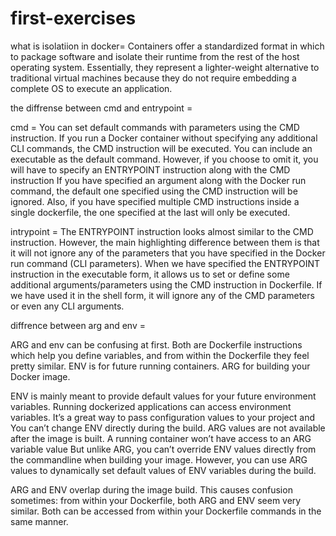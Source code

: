 # first-exercises
what is isolatiion in docker=
Containers offer a standardized format in which to package software and isolate their runtime from the rest of the host operating system. Essentially, they represent a lighter-weight alternative to traditional virtual machines because they do not require embedding a complete OS to execute an application.

the diffrense between cmd and entrypoint = 

cmd = 
You can set default commands with parameters using the CMD instruction. If you run a Docker container without specifying any additional CLI commands, the CMD instruction will be executed. You can include an executable as the default command. However, if you choose to omit it, you will have to specify an ENTRYPOINT instruction along with the CMD instruction
If you have specified an argument along with the Docker run command, the default one specified using the CMD instruction will be ignored. Also, if you have specified multiple CMD instructions inside a single dockerfile, the one specified at the last will only be executed.

intrypoint = 
The ENTRYPOINT instruction looks almost similar to the CMD instruction. However, the main highlighting difference between them is that it will not ignore any of the parameters that you have specified in the Docker run command (CLI parameters).
When we have specified the ENTRYPOINT instruction in the executable form, it allows us to set or define some additional arguments/parameters using the CMD instruction in Dockerfile. If we have used it in the shell form, it will ignore any of the CMD parameters or even any CLI arguments.

diffrence between arg and env = 

ARG and env can be confusing at first. Both are Dockerfile instructions which help you define variables, and from within the Dockerfile they feel pretty similar.
ENV is for future running containers. ARG for building your Docker image.

ENV is mainly meant to provide default values for your future environment variables. Running dockerized applications can access environment variables. It’s a great way to pass configuration values to your project and You can’t change ENV directly during the build.
ARG values are not available after the image is built. A running container won’t have access to an ARG variable value But unlike ARG, you can’t override ENV values directly from the commandline when building your image. However, you can use ARG values to dynamically set default values of ENV variables during the build.


ARG and ENV overlap during the image build. This causes confusion sometimes: from within your Dockerfile, both ARG and ENV seem very similar. Both can be accessed from within your Dockerfile commands in the same manner.


